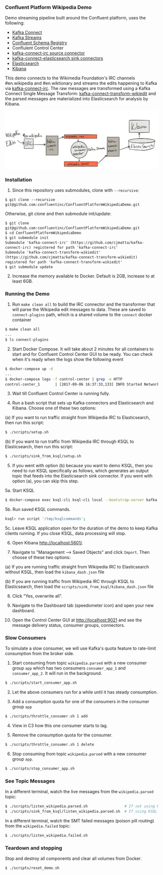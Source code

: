 ### Confluent Platform Wikipedia Demo
Demo streaming pipeline built around the Confluent platform, uses the following:

* [Kafka Connect](http://docs.confluent.io/3.1.1/connect/index.html)
* [Kafka Streams](http://docs.confluent.io/3.1.1/streams/index.html)
* [Confluent Schema Registry](http://docs.confluent.io/3.1.1/schema-registry/docs/index.html)
* Conflulent Control Center
* [kafka-connect-irc source connector](https://github.com/cjmatta/kafka-connect-irc)
* [kafka-connect-elasticsearch sink connectors](http://docs.confluent.io/3.1.1/connect/connect-elasticsearch/docs/elasticsearch_connector.html)
* [Elasticsearch](https://www.elastic.co/products/elasticsearch)
* [Kibana](https://www.elastic.co/products/kibana)

This demo connects to the Wikimedia Foundation's IRC channels #en.wikipedia and #en.wiktionary and streams the edits happening to Kafka via [kafka-connect-irc](https://github.com/cjmatta/kafka-connect-irc). The raw messages are transformed using a Kafka Connect Single Message Transform: [kafka-connect-transform-wikiedit](https://github.com/cjmatta/kafka-connect-transform-wikiedit) and the parsed messages are materialized into Elasticsearch for analysis by Kibana.

![image](drawing.png)

### Installation

1. Since this repository uses submodules, clone with `--recursive`:

```
$ git clone --recursive git@github.com:confluentinc/ConfluentPlatformWikipediaDemo.git
```

Otherwise, git clone and then submodule init/update:

```
$ git clone git@github.com:confluentinc/ConfluentPlatformWikipediaDemo.git
$ cd ConfluentPlatformWikipediaDemo
$ git submodule init
Submodule 'kafka-connect-irc' (https://github.com/cjmatta/kafka-connect-irc) registered for path 'kafka-connect-irc'
Submodule 'kafka-connect-transform-wikiedit' (https://github.com/cjmatta/kafka-connect-transform-wikiedit) registered for path 'kafka-connect-transform-wikiedit'
$ git submodule update
```

2. Increase the memory available to Docker. Default is 2GB, increase to at least 6GB.


### Running the Demo

1. Run `make clean all` to build the IRC connector and the transformer that will parse the Wikipedia edit messages to data. These are saved to `connect-plugins` path, which is a shared volume to the `connect` docker container

```bash
$ make clean all
...
$ ls connect-plugins
```

2. Start Docker Compose. It will take about 2 minutes for all containers to start and for Confluent Control Center GUI to be ready. You can check when it's ready when the logs show the following event

```bash
$ docker-compose up -d
...
$ docker-compose logs -f control-center | grep -e HTTP
control-center_1       | [2017-09-06 16:37:33,133] INFO Started NetworkTrafficServerConnector@26a529dc{HTTP/1.1}{0.0.0.0:9021} (org.eclipse.jetty.server.NetworkTrafficServerConnector)
```

3. Wait till Confluent Control Center is running fully.

4. Run a bash script that sets up Kafka connectors and Elasticsearch and Kibana. Choose one of these two options:

(a) If you want to run traffic straight from Wikipedia IRC to Elasticsearch, then run this script:

```bash
$ ./scripts/setup.sh
```

(b) If you want to run traffic from Wikipedia IRC through KSQL to Elasticsearch, then run this script:

```bash
$ ./scripts/sink_from_ksql/setup.sh
```

5. If you went with option (b) because you want to demo KSQL, then you need to run KSQL specifically as
follows, which generates an output topic that feeds into the Elasticsearch sink connector.
If you went with option (a), you can skip this step.

5a. Start KSQL

```bash
$ docker-compose exec ksql-cli ksql-cli local --bootstrap-server kafka:9092 --properties-file /tmp/ksqlproperties
```

5b. Run saved KSQL commands.

```bash
ksql> run script '/tmp/ksqlcommands';
```

5c. Leave KSQL application open for the duration of the demo to keep Kafka clients running. If you close KSQL, data processing will stop.

6. Open Kibana [http://localhost:5601/](http://localhost:5601/).

7. Navigate to "Management --> Saved Objects" and click `Import`. Then choose of these two options:

(a) If you are running traffic straight from Wikipedia IRC to Elasticsearch without KSQL, then load the `kibana_dash.json` file

(b) If you are running traffic from Wikipedia IRC through KSQL to Elasticsearch, then load the `scripts/sink_from_ksql/kibana_dash.json` file

8. Click "Yes, overwrite all".

9. Navigate to the Dashboard tab (speedometer icon) and open your new dashboard.

10. Open the Control Center GUI at [http://localhost:9021](http://localhost:9021) and see the message delivery status, consumer groups, connectors.


### Slow Consumers

To simulate a slow consumer, we will use Kafka's quota feature to rate-limit consumption from the broker side.

1. Start consuming from topic `wikipedia.parsed` with a new consumer group `app` which has two consumers `consumer_app_1` and `consumer_app_2`. It will run in the background.

```bash
$ ./scripts/start_consumer_app.sh
```

2. Let the above consumers run for a while until it has steady consumption.

3. Add a consumption quota for one of the consumers in the consumer group `app`

```bash
$ ./scripts/throttle_consumer.sh 1 add
```

4. View in C3 how this one consumer starts to lag.

5. Remove the consumption quota for the consumer.

```bash
$ ./scripts/throttle_consumer.sh 1 delete
```

6. Stop consuming from topic `wikipedia.parsed` with a new consumer group `app`.

```bash
$ ./scripts/stop_consumer_app.sh
```

### See Topic Messages

In a different terminal, watch the live messages from the `wikipedia.parsed` topic:

```bash
$ ./scripts/listen_wikipedia.parsed.sh                 # If not using KSQL (Avro with Schema Registry)
$ ./scripts/sink_from_ksql/listen_wikipedia.parsed.sh  # If using KSQL (no Avro, just JSON)
```

In a different terminal, watch the SMT failed messages (poison pill routing) from the `wikipedia.failed` topic:

```bash
$ ./scripts/listen_wikipedia.failed.sh
```


### Teardown and stopping
Stop and destroy all components and clear all volumes from Docker.

```bash
$ ./scripts/reset_demo.sh
```

